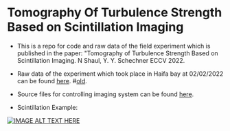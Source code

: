 # Tomography Of Turbulence Strength Based on Scintillation Imaging

* This is a repo for code and raw data of the field experiment which is published in the paper: "Tomography of Turbulence Strength Based on Scintillation Imaging. N Shaul, Y. Y. Schechner ECCV 2022.
* Raw data of the experiment which took place in Haifa bay at 02/02/2022 can be found [here](https://technionmail-my.sharepoint.com/:f:/g/personal/hybridlab_technion_ac_il/EijmwytR5qNMjLHg_MB0l5ABYp5k-aGzZW-ZMTzEv3Ll-g?e=4Ql63B). 
#[old](https://technionmail-my.sharepoint.com/:f:/g/personal/nir_shaul_campus_technion_ac_il/Es8jWbhu7rRKvRgNbqAYpJsBp1JFUH3kf99gHPz8mP8Y3Q?e=7hwrca).


* Source files for controlling imaging system can be found [here](/src).
* Scintillation Example:

[![IMAGE ALT TEXT HERE](https://img.youtube.com/vi/RRp_Qc8MPZU/0.jpg)](https://www.youtube.com/watch?v=RRp_Qc8MPZU)

